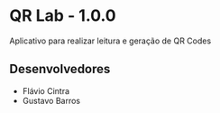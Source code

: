 # QR Lab - 1.0.0
Aplicativo para realizar leitura e geração de QR Codes

## Desenvolvedores

- Flávio Cintra
- Gustavo Barros
